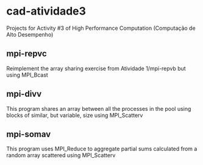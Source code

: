 # cad-atividade3
Projects for Activity #3 of High Performance Computation (Computação de Alto Desempenho) 

## mpi-repvc
Reimplement the array sharing exercise from Atividade 1/mpi-repvb but using MPI_Bcast

## mpi-divv
This program shares an array between all the processes in the pool using
blocks of similar, but variable, size using MPI_Scatterv

## mpi-somav
This program uses MPI_Reduce to aggregate partial sums calculated from a random
array scattered using MPI_Scatterv
